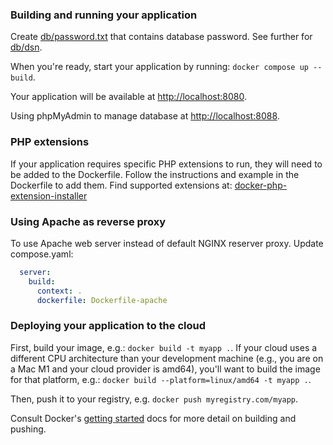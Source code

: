 ### Building and running your application
Create [db/password.txt](https://docs.docker.com/compose/use-secrets/) that contains database password.
See further for [db/dsn](https://codeigniter.com/user_guide/database/configuration.html#configuring-with-env-file). 

When you're ready, start your application by running:
`docker compose up --build`.

Your application will be available at [http://localhost:8080](http://localhost:8080).

Using phpMyAdmin to manage database at [http://localhost:8088](http://localhost:8088).

### PHP extensions
If your application requires specific PHP extensions to run, they will need to be added to the Dockerfile. Follow the instructions and example in the Dockerfile to add them. Find supported extensions at:
[docker-php-extension-installer](https://github.com/mlocati/docker-php-extension-installer)

### Using Apache as reverse proxy
To use Apache web server instead of default NGINX reserver proxy.
Update compose.yaml:
```yml
  server:
    build:
      context: .
      dockerfile: Dockerfile-apache
```
### Deploying your application to the cloud

First, build your image, e.g.: `docker build -t myapp .`.
If your cloud uses a different CPU architecture than your development
machine (e.g., you are on a Mac M1 and your cloud provider is amd64),
you'll want to build the image for that platform, e.g.:
`docker build --platform=linux/amd64 -t myapp .`.

Then, push it to your registry, e.g. `docker push myregistry.com/myapp`.

Consult Docker's [getting started](https://docs.docker.com/go/get-started-sharing/)
docs for more detail on building and pushing.
